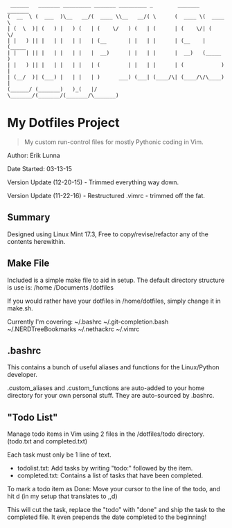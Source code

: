      ______   _______ _________ _______ _________ _        _______  _______ 
    (  __  \ (  ___  )\__   __/(  ____ \\__   __/( \      (  ____ \(  ____ \
    | (  \  )| (   ) |   ) (   | (    \/   ) (   | (      | (    \/| (    \/
    | |   ) || |   | |   | |   | (__       | |   | |      | (__    | (_____ 
    | |   | || |   | |   | |   |  __)      | |   | |      |  __)   (_____  )
    | |   ) || |   | |   | |   | (         | |   | |      | (            ) |
    | (__/  )| (___) |   | |   | )      ___) (___| (____/\| (____/\/\____) |
    (______/ (_______)   )_(   |/       \_______/(_______/(_______/\_______)
                                                                            

My Dotfiles Project
===============
>My custom run-control files for mostly Pythonic coding in Vim. 

Author: Erik Lunna

Date Started: 03-13-15

Version Update (12-20-15) - Trimmed everything way down.

Version Update (11-22-16) - Restructured .vimrc - trimmed off the fat.


Summary
---------------
Designed using Linux Mint 17.3, Free to copy/revise/refactor any of the contents herewithin.

Make File
-----------------
Included is a simple make file to aid in setup. The default directory structure is use is:
	/home
		/Documents
			/dotfiles

If you would rather have your dotfiles in /home/dotfiles, simply change it in make.sh. 

Currently I'm covering:
~/.bashrc
~/.git-completion.bash
~/.NERDTreeBookmarks
~/.nethackrc
~/.vimrc

.bashrc
-----------------
This contains a bunch of useful aliases and functions for the Linux/Python developer.

.custom_aliases and .custom_functions are auto-added to your home directory for your own personal stuff. They are auto-sourced by .bashrc.

"Todo List"
-----------------
Manage todo items in Vim using 2 files in the /dotfiles/todo directory. (todo.txt and completed.txt)

Each task must only be 1 line of text.

* todolist.txt: Add tasks by writing "todo:" followed by the item. 
* completed.txt: Contains a list of tasks that have been completed.

To mark a todo item as Done: Move your cursor to the line of the todo, and hit <Leader><Leader>d (in my setup that translates to ,,d) 

This will cut the task, replace the "todo" with "done" and ship the task to the
completed file.  It even prepends the date completed to the beginning!



